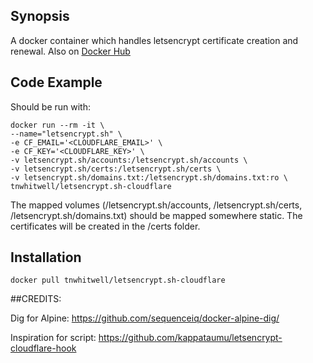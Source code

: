 ## Synopsis

A docker container which handles letsencrypt certificate creation and renewal. Also on [Docker Hub](https://hub.docker.com/r/tnwhitwell/letsencrypt.sh-cloudflare/ "Docker Hub")

## Code Example

Should be run with:

    docker run --rm -it \
    --name="letsencrypt.sh" \
    -e CF_EMAIL='<CLOUDFLARE_EMAIL>' \
    -e CF_KEY='<CLOUDFLARE_KEY>' \
    -v letsencrypt.sh/accounts:/letsencrypt.sh/accounts \
    -v letsencrypt.sh/certs:/letsencrypt.sh/certs \
    -v letsencrypt.sh/domains.txt:/letsencrypt.sh/domains.txt:ro \
    tnwhitwell/letsencrypt.sh-cloudflare

The mapped volumes (/letsencrypt.sh/accounts, /letsencrypt.sh/certs, /letsencrypt.sh/domains.txt) should be mapped somewhere static. The certificates will be created in the /certs folder.

## Installation

    docker pull tnwhitwell/letsencrypt.sh-cloudflare

##CREDITS:

Dig for Alpine:
https://github.com/sequenceiq/docker-alpine-dig/

Inspiration for script:
https://github.com/kappataumu/letsencrypt-cloudflare-hook
